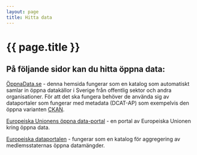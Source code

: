 ```yaml
---
layout: page
title: Hitta data
---
```

<!-- page content start -->

<div class="container">
  <div class="row">
    <div class="col-md-8">
<h1>{{ page.title }}</h1>
      <h2>På följande sidor kan du hitta öppna data:</h2>
      <p><a href="http://xn--ppnadata-m4a.se/">ÖppnaData.se</a> - denna hemsida fungerar som en katalog som automatiskt samlar in öppna datakällor i Sverige från offentlig sektor och andra organisationer. För att det ska fungera behöver de använda sig av dataportaler som fungerar med metadata (DCAT-AP) som exempelvis den öppna varianten <a href="http://ckan.org">CKAN</a>.</p>
      <p><a href="https://open-data.europa.eu/en/data">Europeiska Unionens öppna data-portal</a> - en portal av Europeiska Unionen kring öppna data.</p>
      <p><a href="http://www.europeandataportal.eu/">Europeiska dataportalen</a> - fungerar som en katalog för aggregering av medlemsstaternas öppna datamängder.</p>
      <p></p>
    </div>
  </div>
</div>
